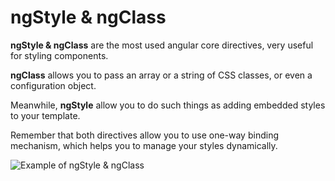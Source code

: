 # ngStyle & ngClass

**ngStyle & ngClass** are the most used angular core directives, very useful for styling components.

**ngClass** allows you to pass an array or a string of CSS classes, or even a configuration object.

Meanwhile, **ngStyle** allow you to do such things as adding embedded styles to your template.

Remember that both directives allow you to use one-way binding mechanism, which helps you to manage your styles dynamically.


![Example of ngStyle & ngClass](https://user-images.githubusercontent.com/43383542/96913072-74fe9c00-14a3-11eb-84f5-2b8cc9e366b3.png)
